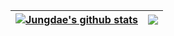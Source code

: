 | <a href="https://github.com/anuraghazra/github-readme-stats"><img align="center" src="https://github-readme-stats.vercel.app/api?username=kekmodel&show_icons=true&include_all_commits=true&theme=react&hide_border=true" alt="Jungdae's github stats" /></a> | <a href="https://github.com/anuraghazra/github-readme-stats"><img align="center" src="https://github-readme-stats.vercel.app/api/top-langs/?username=kekmodel&layout=compact&theme=react&hide_border=true" /></a> |
| ------------- | ------------- |
